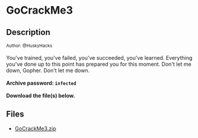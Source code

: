 # GoCrackMe3

## Description

<small>Author: @HuskyHacks</small><br><br>You've trained, you've failed, you've succeeded, you've learned. Everything you've done up to this point has prepared you for this moment. Don't let me down, Gopher. Don't let me down.  <br><br> <b>Archive password: <code>infected</code></b> <br><br> <b>Download the file(s) below.</b>


## Files

* [GoCrackMe3.zip](<files/GoCrackMe3.zip>)

